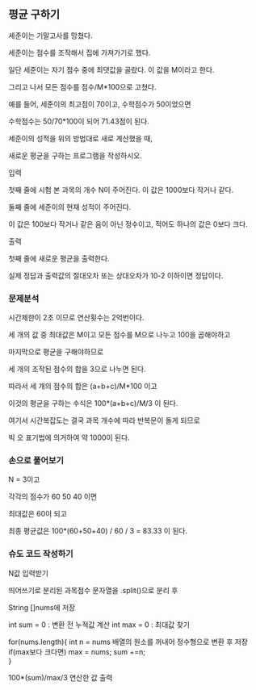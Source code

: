 ## 평균 구하기

세준이는 기말고사를 망쳤다. 

세준이는 점수를 조작해서 집에 가져가기로 했다. 

일단 세준이는 자기 점수 중에 최댓값을 골랐다. 이 값을 M이라고 한다. 

그리고 나서 모든 점수를 점수/M*100으로 고쳤다.

예를 들어, 세준이의 최고점이 70이고, 수학점수가 50이었으면 

수학점수는 50/70*100이 되어 71.43점이 된다.

세준이의 성적을 위의 방법대로 새로 계산했을 때, 

새로운 평균을 구하는 프로그램을 작성하시오.

입력

첫째 줄에 시험 본 과목의 개수 N이 주어진다. 이 값은 1000보다 작거나 같다. 

둘째 줄에 세준이의 현재 성적이 주어진다. 

이 값은 100보다 작거나 같은 음이 아닌 정수이고, 적어도 하나의 값은 0보다 크다.

출력

첫째 줄에 새로운 평균을 출력한다. 

실제 정답과 출력값의 절대오차 또는 상대오차가 10-2 이하이면 정답이다.

### 문제분석

시간제한이 2초 이므로 연산횟수는 2억번이다.

세 개의 값 중 최대값은 M이고 모든 점수를 M으로 나누고 100을 곱해야하고

마지막으로 평균을 구해야하므로

세 개의 조작된 점수의 합을 3으로 나누면 된다.

따라서 세 개의 점수의 합은 (a+b+c)/M*100 이고 

이것의 평균을 구하는 수식은 100*(a+b+c)/M/3 이 된다.

여기서 시간복잡도는 결국 과목 개수에 따라 반복문이 돌게 되므로

빅 오 표기법에 의거하여 약 1000이 된다.

### 손으로 풀어보기

N = 3이고 

각각의 점수가 60 50 40 이면

최대값은 60이 되고 

최종 평균값은 100*(60+50+40) / 60 / 3  = 83.33 이 된다.


### 슈도 코드 작성하기

N값 입력받기

띄어쓰기로 분리된 과목점수 문자열을 .split()으로 분리 후 

String []nums에 저장

int sum = 0 : 변환 전 누적값 계산
int max = 0 : 최대값 찾기

for(nums.length){
    int n = nums 배열의 원소를 꺼내어 정수형으로 변환 후 저장
    if(max보다 크다면) max = nums;
    sum +=n;    
}

100*(sum)/max/3 연산한 값 출력








